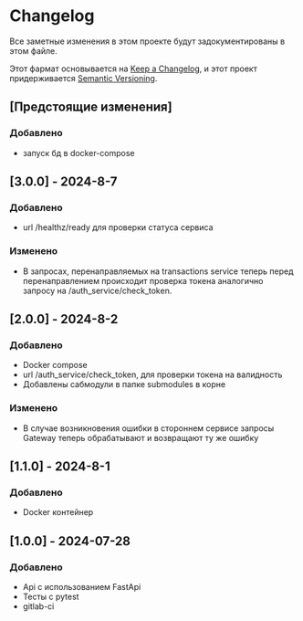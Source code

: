 # Changelog

Все заметные изменения в этом проекте будут задокументированы в этом файле.

Этот фармат основывается на [Keep a Changelog](https://keepachangelog.com/en/1.1.0/), и этот проект придерживается [Semantic Versioning](https://semver.org/spec/v2.0.0.html).

## [Предстоящие изменения]

### Добавлено

- запуск бд в docker-compose

## [3.0.0] - 2024-8-7

### Добавлено

- url /healthz/ready для проверки статуса сервиса

### Изменено

- В запросах, перенаправляемых на transactions service теперь перед перенаправлением происходит проверка токена аналогично запросу на /auth_service/check_token.

## [2.0.0] - 2024-8-2

### Добавлено

- Docker compose
- url /auth_service/check_token, для проверки токена на валидность
- Добавлены сабмодули в папке submodules в корне

### Изменено

- В случае возникновения ошибки в стороннем сервисе запросы Gateway теперь обрабатывают и возвращают ту же ошибку

## [1.1.0] - 2024-8-1

### Добавлено

- Docker контейнер

## [1.0.0] - 2024-07-28

### Добавлено

- Api с использованием FastApi
- Тесты с pytest
- gitlab-ci

